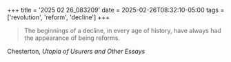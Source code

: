 +++
title = '2025 02 26_083209'
date = 2025-02-26T08:32:10-05:00
tags = ['revolution', 'reform', 'decline']
+++

> The beginnings of a decline, in every age of history, have always had the appearance of being reforms.

Chesterton, _Utopia of Usurers and Other Essays_